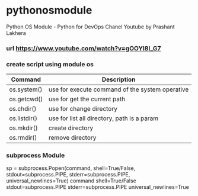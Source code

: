 # pythonosmodule
Python OS Module - Python for DevOps Chanel Youtube by Prashant Lakhera

### url https://www.youtube.com/watch?v=gOOYl8I_G7

### create script using module os

| Command     |  Description                                    |
|-------------|-------------------------------------------------|
| os.system() | use for execute command of the system operative |
| os.getcwd() | use for get the current path                    |
| os.chdir()  | use for change directory                        |
| os.listdir()| use for list all directory, path is a param     |
| os.mkdir()  | create directory                                |
| os.rmdir()  | remove directory                                |


### subprocess Module
sp = subprocess.Popen(command, shell=True/False, stdout=subprocess.PIPE, stderr=subprocess.PIPE, universal_newlines=True)
command
shell=True/False
stdout=subprocess.PIPE
stderr=subprocess.PIPE
universal_newlines=True
